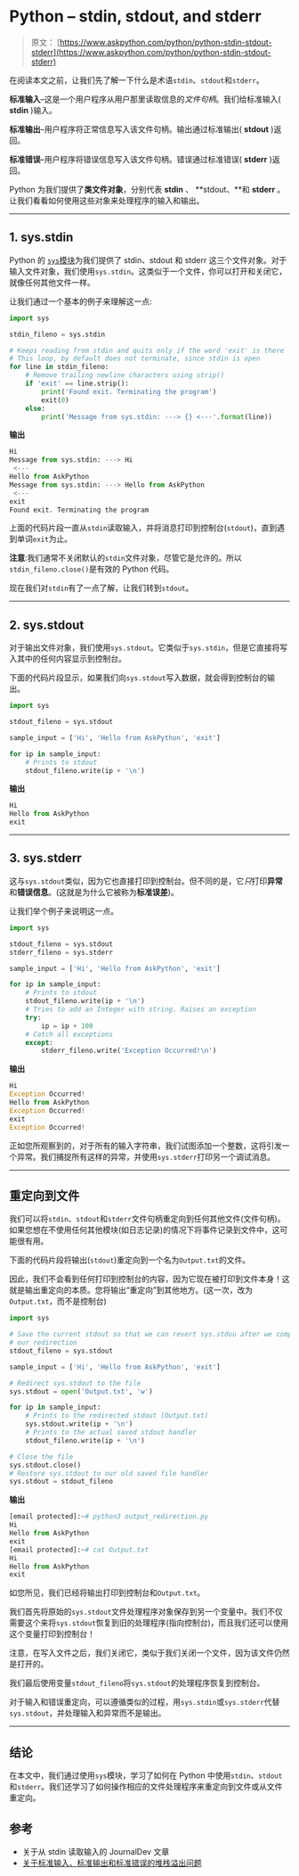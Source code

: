# Python – stdin, stdout, and stderr

> 原文： [https://www.askpython.com/python/python-stdin-stdout-stderr](https://www.askpython.com/python/python-stdin-stdout-stderr)

在阅读本文之前，让我们先了解一下什么是术语`stdin`、`stdout`和`stderr`。

**标准输入**–这是一个用户程序从用户那里读取信息的*文件句柄*。我们给标准输入( **stdin** )输入。

**标准输出**–用户程序将正常信息写入该文件句柄。输出通过标准输出( **stdout** )返回。

**标准错误**–用户程序将错误信息写入该文件句柄。错误通过标准错误( **stderr** )返回。

Python 为我们提供了**类文件对象**，分别代表 **stdin** 、 **stdout、**和 **stderr** 。让我们看看如何使用这些对象来处理程序的输入和输出。

* * *

## 1\. sys.stdin

Python 的 [`sys`模块](https://www.askpython.com/python-modules/python-sys-module)为我们提供了 stdin、stdout 和 stderr 这三个文件对象。对于输入文件对象，我们使用`sys.stdin`。这类似于一个文件，你可以打开和关闭它，就像任何其他文件一样。

让我们通过一个基本的例子来理解这一点:

```py
import sys

stdin_fileno = sys.stdin

# Keeps reading from stdin and quits only if the word 'exit' is there
# This loop, by default does not terminate, since stdin is open
for line in stdin_fileno:
    # Remove trailing newline characters using strip()
    if 'exit' == line.strip():
        print('Found exit. Terminating the program')
        exit(0)
    else:
        print('Message from sys.stdin: ---> {} <---'.format(line))

```

**输出**

```py
Hi
Message from sys.stdin: ---> Hi
 <---
Hello from AskPython
Message from sys.stdin: ---> Hello from AskPython
 <---
exit
Found exit. Terminating the program

```

上面的代码片段一直从`stdin`读取输入，并将消息打印到控制台(`stdout`)，直到遇到单词`exit`为止。

**注意**:我们通常不关闭默认的`stdin`文件对象，尽管它是允许的。所以`stdin_fileno.close()`是有效的 Python 代码。

现在我们对`stdin`有了一点了解，让我们转到`stdout`。

* * *

## 2\. sys.stdout

对于输出文件对象，我们使用`sys.stdout`。它类似于`sys.stdin`，但是它直接将写入其中的任何内容显示到控制台。

下面的代码片段显示，如果我们向`sys.stdout`写入数据，就会得到控制台的输出。

```py
import sys

stdout_fileno = sys.stdout

sample_input = ['Hi', 'Hello from AskPython', 'exit']

for ip in sample_input:
    # Prints to stdout
    stdout_fileno.write(ip + '\n')

```

**输出**

```py
Hi
Hello from AskPython
exit

```

* * *

## 3\. sys.stderr

这与`sys.stdout`类似，因为它也直接打印到控制台。但不同的是，它*只*打印**异常**和**错误信息**。(这就是为什么它被称为**标准误差**)。

让我们举个例子来说明这一点。

```py
import sys

stdout_fileno = sys.stdout
stderr_fileno = sys.stderr

sample_input = ['Hi', 'Hello from AskPython', 'exit']

for ip in sample_input:
    # Prints to stdout
    stdout_fileno.write(ip + '\n')
    # Tries to add an Integer with string. Raises an exception
    try:
        ip = ip + 100
    # Catch all exceptions
    except:
        stderr_fileno.write('Exception Occurred!\n')

```

**输出**

```py
Hi
Exception Occurred!
Hello from AskPython
Exception Occurred!
exit
Exception Occurred!

```

正如您所观察到的，对于所有的输入字符串，我们试图添加一个整数，这将引发一个异常。我们捕捉所有这样的异常，并使用`sys.stderr`打印另一个调试消息。

* * *

## 重定向到文件

我们可以将`stdin`、`stdout`和`stderr`文件句柄重定向到任何其他文件(文件句柄)。如果您想在不使用任何其他模块(如日志记录)的情况下将事件记录到文件中，这可能很有用。

下面的代码片段将输出(`stdout`)重定向到一个名为`Output.txt`的文件。

因此，我们不会看到任何打印到控制台的内容，因为它现在被打印到文件本身！这就是输出重定向的本质。您将输出“重定向”到其他地方。(这一次，改为`Output.txt`，而不是控制台)

```py
import sys

# Save the current stdout so that we can revert sys.stdou after we complete
# our redirection
stdout_fileno = sys.stdout

sample_input = ['Hi', 'Hello from AskPython', 'exit']

# Redirect sys.stdout to the file
sys.stdout = open('Output.txt', 'w')

for ip in sample_input:
    # Prints to the redirected stdout (Output.txt)
    sys.stdout.write(ip + '\n')
    # Prints to the actual saved stdout handler
    stdout_fileno.write(ip + '\n')

# Close the file
sys.stdout.close()
# Restore sys.stdout to our old saved file handler
sys.stdout = stdout_fileno

```

**输出**

```py
[email protected]:~# python3 output_redirection.py
Hi
Hello from AskPython
exit
[email protected]:~# cat Output.txt
Hi
Hello from AskPython
exit

```

如您所见，我们已经将输出打印到控制台和`Output.txt`。

我们首先将原始的`sys.stdout`文件处理程序对象保存到另一个变量中。我们不仅需要这个来将`sys.stdout`恢复到旧的处理程序(指向控制台)，而且我们还可以使用这个变量打印到控制台！

注意，在写入文件之后，我们关闭它，类似于我们关闭一个文件，因为该文件仍然是打开的。

我们最后使用变量`stdout_fileno`将`sys.stdout`的处理程序恢复到控制台。

对于输入和错误重定向，可以遵循类似的过程，用`sys.stdin`或`sys.stderr`代替`sys.stdout`，并处理输入和异常而不是输出。

* * *

## 结论

在本文中，我们通过使用`sys`模块，学习了如何在 Python 中使用`stdin`、`stdout`和`stderr`。我们还学习了如何操作相应的文件处理程序来重定向到文件或从文件重定向。

## 参考

*   关于从 stdin 读取输入的 JournalDev 文章
*   [关于标准输入、标准输出和标准错误的堆栈溢出问题](https://stackoverflow.com/questions/3385201/confused-about-stdin-stdout-and-stderr)